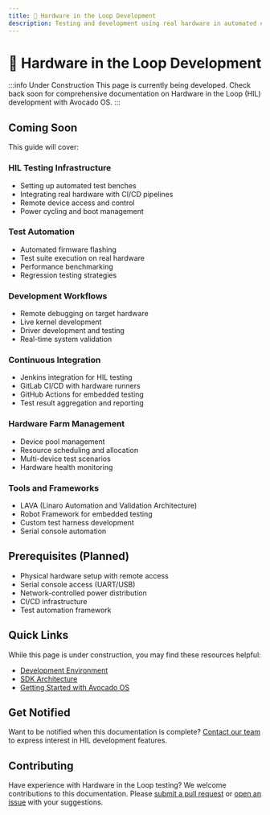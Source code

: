 ```yaml
---
title: 🚧 Hardware in the Loop Development
description: Testing and development using real hardware in automated environments
---
```


# 🚧 Hardware in the Loop Development

:::info Under Construction
This page is currently being developed. Check back soon for comprehensive documentation on Hardware in the Loop (HIL) development with Avocado OS.
:::

## Coming Soon

This guide will cover:

### HIL Testing Infrastructure

- Setting up automated test benches
- Integrating real hardware with CI/CD pipelines
- Remote device access and control
- Power cycling and boot management

### Test Automation

- Automated firmware flashing
- Test suite execution on real hardware
- Performance benchmarking
- Regression testing strategies

### Development Workflows

- Remote debugging on target hardware
- Live kernel development
- Driver development and testing
- Real-time system validation

### Continuous Integration

- Jenkins integration for HIL testing
- GitLab CI/CD with hardware runners
- GitHub Actions for embedded testing
- Test result aggregation and reporting

### Hardware Farm Management

- Device pool management
- Resource scheduling and allocation
- Multi-device test scenarios
- Hardware health monitoring

### Tools and Frameworks

- LAVA (Linaro Automation and Validation Architecture)
- Robot Framework for embedded testing
- Custom test harness development
- Serial console automation

## Prerequisites (Planned)

- Physical hardware setup with remote access
- Serial console access (UART/USB)
- Network-controlled power distribution
- CI/CD infrastructure
- Test automation framework

## Quick Links

While this page is under construction, you may find these resources helpful:

- [Development Environment](./development-environment)
- [SDK Architecture](./sdk-architecture)
- [Getting Started with Avocado OS](./getting-started)

## Get Notified

Want to be notified when this documentation is complete? [Contact our team](mailto:support@peridio.com) to express interest in HIL development features.

## Contributing

Have experience with Hardware in the Loop testing? We welcome contributions to this documentation. Please [submit a pull request](https://github.com/peridio/peridio-docs) or [open an issue](https://github.com/peridio/peridio-docs/issues) with your suggestions.
